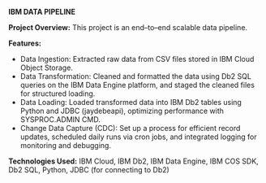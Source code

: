 **IBM DATA PIPELINE**

**Project Overview:** 
This project is an end–to–end scalable data pipeline.

**Features:**
- Data Ingestion: Extracted raw data from CSV files stored in IBM Cloud Object Storage.
- Data Transformation: Cleaned and formatted the data using Db2 SQL queries on the IBM Data Engine platform, and staged the cleaned files for structured loading.
- Data Loading: Loaded transformed data into IBM Db2 tables using Python and JDBC (jaydebeapi), optimizing performance with SYSPROC.ADMIN CMD.
- Change Data Capture (CDC): Set up a process for efficient record updates, scheduled daily runs via cron jobs, and integrated logging for monitoring and debugging.

**Technologies Used:** IBM Cloud, IBM Db2, IBM Data Engine, IBM COS SDK, Db2 SQL, Python, JDBC (for connecting to Db2)
